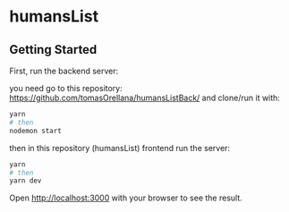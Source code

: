 
# humansList

## Getting Started

First, run the backend server:

you need go to this repository: https://github.com/tomasOrellana/humansListBack/ and clone/run it with: 

```bash
yarn
# then
nodemon start
```

then in this repository (humansList) frontend run the server:

```bash
yarn
# then
yarn dev
```

Open [http://localhost:3000](http://localhost:3000) with your browser to see the result.


